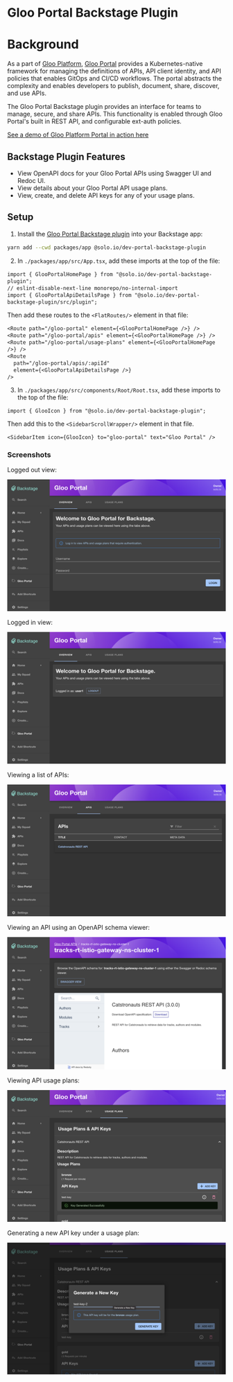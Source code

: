 # Gloo Portal Backstage Plugin

# Background

As a part of [Gloo Platform](https://www.solo.io/products/gloo-platform/), [Gloo Portal](https://www.solo.io/products/gloo-portal/) provides a Kubernetes-native framework for managing the definitions of APIs, API client identity, and API policies that enables GitOps and CI/CD workflows. The portal abstracts the complexity and enables developers to publish, document, share, discover, and use APIs.

The Gloo Portal Backstage plugin provides an interface for teams to manage, secure, and share APIs. This functionality is enabled through Gloo Portal's built in REST API, and configurable ext-auth policies.

[See a demo of Gloo Platform Portal in action here](https://www.youtube.com/watch?v=YL1aqjZDqGQ)

## Backstage Plugin Features

- View OpenAPI docs for your Gloo Portal APIs using Swagger UI and Redoc UI.
- View details about your Gloo Portal API usage plans.
- View, create, and delete API keys for any of your usage plans.

## Setup

1. Install the [Gloo Portal Backstage plugin](https://www.npmjs.com/package/@solo.io/dev-portal-backstage-plugin) into your Backstage app:

```bash
yarn add --cwd packages/app @solo.io/dev-portal-backstage-plugin
```

<!-- 3. Run `yarn install` from the Backstage root folder. -->

2. In `./packages/app/src/App.tsx`, add these imports at the top of the file:

```tsx
import { GlooPortalHomePage } from "@solo.io/dev-portal-backstage-plugin";
// eslint-disable-next-line monorepo/no-internal-import
import { GlooPortalApiDetailsPage } from "@solo.io/dev-portal-backstage-plugin/src/plugin";
```

Then add these routes to the `<FlatRoutes/>` element in that file:

```tsx
<Route path="/gloo-portal" element={<GlooPortalHomePage />} />
<Route path="/gloo-portal/apis" element={<GlooPortalHomePage />} />
<Route path="/gloo-portal/usage-plans" element={<GlooPortalHomePage />} />
<Route
  path="/gloo-portal/apis/:apiId"
  element={<GlooPortalApiDetailsPage />}
/>
```

3. In `./packages/app/src/components/Root/Root.tsx`, add these imports to the top of the file:

```tsx
import { GlooIcon } from "@solo.io/dev-portal-backstage-plugin";
```

Then add this to the `<SidebarScrollWrapper/>` element in that file.

```tsx
<SidebarItem icon={GlooIcon} to="gloo-portal" text="Gloo Portal" />
```

### Screenshots

Logged out view:

![logged out](./assets/logged-out.png)

Logged in view:

![logged in](./assets/logged-in.png)

Viewing a list of APIs:

![API list](./assets/apis.png)

Viewing an API using an OpenAPI schema viewer:

![API details](./assets/api-details.png)

Viewing API usage plans:

![usage plans and api keys](./assets/usage-plans.png)

Generating a new API key under a usage plan:

![generating a new api key](./assets/generate-new-key.png)
